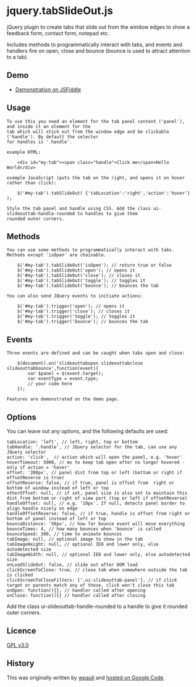 jquery.tabSlideOut.js
=====================

jQuery plugin to create tabs that slide out from the window edges to show a feedback form, contact form, notepad etc.

Includes methods to programmatically interact with tabs, and events and handlers fire on open, close and bounce (bounce
is used to attract attention to a tab).

Demo
----
 *  [Demonstration on JSFiddle](http://jsfiddle.net/microneer/6kvus71q/2/)

Usage
-----

    To use this you need an element for the tab panel content ('panel'), and inside it an element for the 
	tab which will stick out from the window edge and be clickable ('handle'). By default the selector 
	for handles is '.handle'.

    example HTML:
	
		<div id="my-tab"><span class="handle">Click me</span>Hello World</div>

	example JavaScript (puts the tab on the right, and opens it on hover rather than click):
	
        $('#my-tab').tabSlideOut( {'tabLocation':'right','action':'hover'} );
		
	Style the tab panel and handle using CSS. Add the class ui-slideouttab-handle-rounded to handles to give them 
    rounded outer corners.

Methods
------

    You can use some methods to programmatically interact with tabs. Methods except 'isOpen' are chainable.

        $('#my-tab').tabSlideOut('isOpen'); // return true or false
        $('#my-tab').tabSlideOut('open'); // opens it
        $('#my-tab').tabSlideOut('close'); // closes it
        $('#my-tab').tabSlideOut('toggle'); // toggles it
        $('#my-tab').tabSlideOut('bounce'); // bounces the tab
		
	You can also send JQuery events to initiate actions:
	
	    $('#my-tab').trigger('open'); // opens it
        $('#my-tab').trigger('close'); // closes it
        $('#my-tab').trigger('toggle'); // toggles it
        $('#my-tab').trigger('bounce'); // bounces the tab

Events
------

    Three events are defined and can be caught when tabs open and close:

        $(document).on('slideouttabopen slideouttabclose slideouttabbounce',function(event){
            var $panel = $(event.target);
            var eventType = event.type;
            // your code here
        });

	Features are demonstrated on the demo page.

Options
-------

You can leave out any options, and the following defaults are used:

	tabLocation: 'left', // left, right, top or bottom
	tabHandle: '.handle', // JQuery selector for the tab, can use any JQuery selector
	action: 'click',  // action which will open the panel, e.g. 'hover'
	hoverTimeout: 5000, // ms to keep tab open after no longer hovered - only if action = 'hover'
	offset: '200px', // panel dist from top or left (bottom or right if offsetReverse is true)
	offsetReverse: false, // if true, panel is offset from  right or bottom of window instead of left or top
	otherOffset: null, // if set, panel size is also set to maintain this dist from bottom or right of view port (top or left if offsetReverse)
	handleOffset: null, // e.g. '10px'. If null, detects panel border to align handle nicely on edge
	handleOffsetReverse: false, // if true, handle is offset from right or bottom of panel instead of left or top
	bounceDistance: '50px', // how far bounce event will move everything
	bounceTimes: 4, // how many bounces when 'bounce' is called
	bounceSpeed: 300, // time to animate bounces
	tabImage: null, // optional image to show in the tab
	tabImageHeight: null, // optional IE8 and lower only, else autodetected size
	tabImageWidth: null, // optional IE8 and lower only, else autodetected size
	onLoadSlideOut: false, // slide out after DOM load
	clickScreenToClose: true, // close tab when somewhere outside the tab is clicked
	clickScreenToCloseFilters: ['.ui-slideouttab-panel'], // if click target or parents match any of these, click won't close this tab
	onOpen: function(){}, // handler called after opening
	onClose: function(){} // handler called after closing

Add the class ui-slideouttab-handle-rounded to a handle to give it rounded outer corners.
	
Licence
-------

[GPL v3.0](http://www.gnu.org/licenses/gpl.html)

History
-------

This was originally written by [wpauli](http://wpaoli.building58.com/) and [hosted on Google Code](http://code.google.com/p/tab-slide-out/).